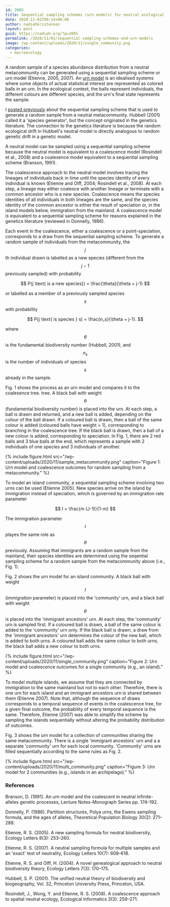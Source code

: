 ```yaml
---
id: 2005
title: Sequential sampling schemes (urn models) for neutral ecological models
date: 2020-11-01T09:14+00:00
author: nadiahkristensen
layout: post
guid: https://nadiah.org/?p=2005
permalink: /2020/11/01/sequential-sampling-schemes-and-urn-models
image: /wp-content/uploads/2020/11/single_community.png
categories:
  - macroecology
---
```


A random sample of a species abundance distribution from a neutral metacommunity can be generated 
using a sequential sampling scheme or urn model (Etienne, 2005, 2007).
An [urn model](https://en.wikipedia.org/wiki/Urn_problem)
is an idealised systems where some objects of actual statistical interest 
are represented as colored balls in an urn.
In the ecological context,
the balls represent individuals, the different colours are different species,
and the urn's final state represents the sample.

I [posted previously](/2020/09/08/where-does-hubbells-species-generator-come-from/)
about the sequential sampling scheme that is used to generate a random sample from a neutral metacommunity.
Hubbell (2001) called it a 'species generator',
but the concept originated in the genetics literature.
The connection to the genetics literature is because the random ecological drift in Hubbell's neutral model 
is directly analogous to random genetic drift in a genetic model.

A neutral model can be sampled using a sequential sampling scheme 
because the neutral model is equivalent to a coalescence model (Rosindell et al., 2008) 
and a coalesence model equivalent to a sequential sampling scheme (Branson, 1991).

The coalescence approach to the neutral model involves tracing the lineages of individuals back in
time until the species identity of every individual is known (Etienne and Olff, 2004; Rosindell et al.,
2008). At each step, a lineage may either coalesce with another lineage or terminate with a common
ancestor who is a new species. Coalescence means the species identities of all individuals in both
lineages are the same, and the species identity of the common ancestor is either the result of speciation
or, in the island models below, immigration from the mainland.
A coalescence model is equivalent to a sequential sampling scheme for reasons explained in
the genetics literature (reviewed in Donnelly, 1986).

Each event in the coalescence, either a coalescence or a point-speciation,
corresponds to a draw from the sequential sampling scheme.
To generate a random sample of individuals from the metacommunity, the $$j$$th
individual drawn is labelled as a new species (different from the $$j-1$$ previously sampled) with probability

$$
P(j \text{ is a new species}) = \frac{\theta}{\theta + j-1}
$$

or labelled as a member of a previously sampled species $$s$$ with probability

$$
P(j \text{ is species } s) = \frac{n_s}{\theta + j-1}.
$$

where $$\theta$$ is the fundamental biodiversity number (Hubbell, 2001), 
and $$n_s$$ is the number of individuals of species $$s$$ already in the sample.

Fig. 1 shows the process as an urn model and compares it to the coalesence tree.
tree.
A black ball with weight $$\theta$$ (fundamental biodiversity number) is placed into the urn. 
At each step, a ball is drawn and returned, and a new ball is added, depending on the colour of the ball drawn. 
If a coloured ball is drawn, then a ball of the same colour is added (coloured balls have weight = 1), 
corresponding to branching in the coalescence tree. 
If the black ball is drawn, then a ball of a new colour is added, corresponding to speciation. 
In Fig. 1, there are 2 red balls and 3 blue balls at the end, 
which represents a sample with 2 individuals of one species and 3 individuals of another.

{%
    include figure.html
    src="/wp-content/uploads/2020/11/sample_metacommunity.png"
    caption="Figure 1: Urn model and coalescence outcomes for random sampling from a metacommunity."
%}

To model an island community, 
a sequential sampling scheme involving two urns can be used (Etienne 2005).
New species arrive on the island by immigration instead of speciation, 
which is governed by an immigration rate parameter 

$$
I = \frac{m (J-1)}{1-m}
$$

The immigration parameter $$I$$ playes the same role as $$\theta$$ previously.
Assuming that immigrants are a random sample from the mainland, 
their species identities are determined
using the seqential sampling scheme for a random sample from the metacommunity above (i.e., Fig. 1).

Fig. 2 shows the urn model for an island community.
A black ball with weight $$I$$ (immigration parameter) is placed into the 'community' urn, 
and a black ball with weight $$\theta$$ is placed into the 'immigrant ancestors' urn. 
At each step, the 'community' urn is sampled first. 
If a coloured ball is drawn, 
a ball of the same colour is added to the 'community' urn only. 
If the black ball is drawn, 
a draw from the 'immigrant ancestors' urn determines the colour of the new ball,
which is added to both urns.
A coloured ball adds the same colour to both urns, 
the black ball adds a new colour to both urns.

{%
    include figure.html
    src="/wp-content/uploads/2020/11/single_community.png"
    caption="Figure 2: Urn model and coalescence outcomes for a single community (e.g., an island)."
%}

To model multiple islands,
we assume that they are connected by immigration to the same mainland but not to each other. 
Therefore, 
there is one urn for each island and an immigrant ancestors urn is shared between them (Etienne 2007).
Note that,
although the sequence of draws corresponds to a temporal sequence of events in the coalescence tree, 
for a given final outcome, the probability of every temporal sequence is the same. 
Therefore, Etienne (2007) was able to simplify the scheme 
by sampling the islands sequentially without altering the probability distribution of outcomes.

Fig. 3 shows the urn model for a collection of communities sharing the same metacommunity.
There is a single 'immigrant ancestors' urn and a a separate 'community' urn for each local community. 
'Community' urns are filled sequentially according to the same rules as Fig. 2.

{%
    include figure.html
    src="/wp-content/uploads/2020/11/multi_community.png"
    caption="Figure 3: Urn model for 2 communities (e.g., islands in an archipelago)."
%}


<h3>References</h3>

Branson, D. (1991). An urn model and the coalescent in neutral infinite-alleles genetic processes, Lecture Notes-Monograph Series pp. 174–192.

Donnelly, P. (1986). Partition structures, Polya urns, the Ewens sampling formula, and the ages of alleles, Theoretical Population Biology 30(2): 271–288.

Etienne, R. S. (2005). A new sampling formula for neutral biodiversity, Ecology Letters 8(3): 253–260.

Etienne, R. S. (2007). A neutral sampling formula for multiple samples and an 'exact' test of neutrality, Ecology Letters 10(7): 608–618.

Etienne, R. S. and Olff, H. (2004). A novel genealogical approach to neutral biodiversity theory, Ecology Letters 7(3): 170–175.

Hubbell, S. P. (2001). The unified neutral theory of biodiversity and biogeography, Vol. 32, Princeton University Press, Princeton, USA.

Rosindell, J., Wong, Y. and Etienne, R. S. (2008). A coalescence approach to spatial neutral ecology, Ecological Informatics 3(3): 259–271.
